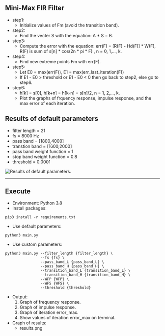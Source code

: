 ## Mini-Max FIR Filter

- step1: 
    - Initialize values of Fm (avoid the transition band).
- step2: 
    - Find the vecter S with the equation: A * S = B.
- step3: 
    - Compute the error with the equation: err(F) = [R(F) - Hd(F)] * W(F), R(F) is sum of s[n] * cos(2n * pi * F) , n = 0, 1,..., k.  
- step4: 
    - Find new extreme points Fm with err(F). 
- step5: 
    - Let E0 = max(err(F)), E1 = max(err_last_iteration(F))
    - If E1 - E0 > threshold or  E1 - E0 < 0 then go back to step2, else go to step6.
- step6: 
    - h[k] = s[0], h[k+n] = h[k-n] = s[n]/2, n = 1, 2,..., k. 
    - Plot the graphs of frquency response, impulse response, and the max error of each iteration.

## Results of default parameters
- filter length = 21
- fs = 8000 Hz
- pass band = [1800,4000]
- transtion band = [1600,2000]
- pass band weight function = 1
- stop band weight function = 0.8
- threshold = 0.0001

![Results of default parameters.](results_default.png)

<div style="break-after: page; page-break-after: always;"></div>

---

## Execute
- Environment: Python 3.8
- Install packages: 
```
pip3 install -r requirements.txt
```
- Use default parameters: 
```
python3 main.py
```
- Use custom parameters: 
```
python3 main.py --filter_length {filter_length} \
				--fs {fs} \
				--pass_band_L {pass_band_L} \
				--pass_band_H {pass_band_H} \
				--transition_band_L {transition_band_L} \
				--transition_band_H {transition_band_H} \
				--WFP {WFP} \ 
				--WFS {WFS} \
				--threshold {threshold}
```
- Output:
	1. Graph of frequency response.
	2. Graph of impulse response.
	3. Graph of iteration error_max.
	4. Show values of iteration error_max on terminal.
- Graph of results:
	- results.png
